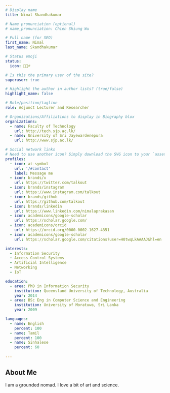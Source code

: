 ```yaml
---
# Display name
title: Nimal Skandhakumar

# Name pronunciation (optional)
# name_pronunciation: Chien Shiung Wu

# Full name (for SEO)
first_name: Nimal
last_name: Skandhakumar

# Status emoji
status:
  icon: 🤷🏾‍♂️

# Is this the primary user of the site?
superuser: true

# Highlight the author in author lists? (true/false)
highlight_name: false

# Role/position/tagline
role: Adjunct Lecturer and Researcher

# Organizations/Affiliations to display in Biography blox
organizations:
  - name: Faculty of Technology
    url: http://tech.sjp.ac.lk/
  - name: University of Sri Jayewardenepura
    url: http://www.sjp.ac.lk/

# Social network links
# Need to use another icon? Simply download the SVG icon to your `assets/media/icons/` folder.
profiles:
  - icon: at-symbol
    url: '/#contact'
    label: Message me
  - icon: brands/x
    url: https://twitter.com/talkout
  - icon: brands/instagram
    url: https://www.instagram.com/talkout
  - icon: brands/github
    url: https://github.com/talkout
  - icon: brands/linkedin
    url: https://www.linkedin.com/nimalaprakasan
  - icon: academicons/google-scholar
    url: https://scholar.google.com/
  - icon: academicons/orcid
    url: https://orcid.org/0000-0002-1627-4351
  - icon: academicons/google-scholar
    url: https://scholar.google.com/citations?user=H0twqLkAAAAJ&hl=en

interests:
  - Information Security
  - Access Control Systems
  - Artificial Intelligence
  - Networking
  - IoT

education:
  - area: PhD in Information Security
    institution: Queensland University of Technology, Australia
    year: 2014
  - area: BSc Eng in Computer Science and Engineering
    institution: University of Moratuwa, Sri Lanka
    year: 2009

languages:
  - name: English
    percent: 100
  - name: Tamil
    percent: 100
  - name: Sinhalese
    percent: 60
    
---
```


## About Me

I am a grounded nomad. I love a bit of art and science.
